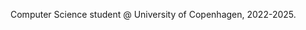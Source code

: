 Computer Science student @ University of Copenhagen, 2022-2025.

<!---
Lucas-AK/Lucas-AK is a ✨ special ✨ repository because its `README.md` (this file) appears on your GitHub profile.
You can click the Preview link to take a look at your changes.
--->
